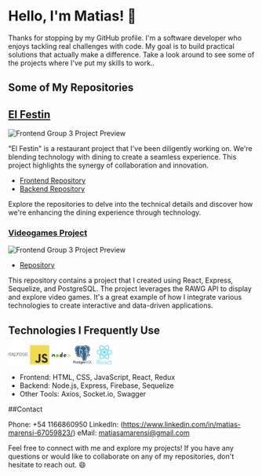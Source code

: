 # Hello, I'm Matias! 👋

Thanks for stopping by my GitHub profile. I'm a software developer who enjoys tackling real challenges with code. My goal is to build practical solutions that actually make a difference. Take a look around to see some of the projects where I've put my skills to work..

## Some of My Repositories

## [El Festin](https://pf-front-end-grupo3.vercel.app/)

![Frontend Group 3 Project Preview](https://res.cloudinary.com/dnovzb4ys/image/upload/v1692457583/elfestin_2_m5aytd.jpg)

"El Festin" is a restaurant project that I've been diligently working on. We're blending technology with dining to create a seamless experience. This project highlights the synergy of collaboration and innovation.

- [Frontend Repository](https://github.com/tatoclemente/PF-Front-End-Grupo3.git)
- [Backend Repository](https://github.com/marcosgallardi/PF-Server.git)

Explore the repositories to delve into the technical details and discover how we're enhancing the dining experience through technology.

### [Videogames Project](https://video-games-git-main-matiasmarensi.vercel.app/)
![Frontend Group 3 Project Preview](https://res.cloudinary.com/dnovzb4ys/image/upload/v1692457583/videogames2_ldn6cy.jpg)

- [Repository](https://github.com/Matiasmarensi/VideoGames)
  
This repository contains a project that I created using React, Express, Sequelize, and PostgreSQL. The project leverages the RAWG API to display and explore video games. It's a great example of how I integrate various technologies to create interactive and data-driven applications.

## Technologies I Frequently Use
  <a href="https://expressjs.com" target="_blank" rel="noreferrer"><img src="https://raw.githubusercontent.com/devicons/devicon/master/icons/express/express-original-wordmark.svg" alt="express" width="40" height="40"/></a>
  <a href="https://developer.mozilla.org/en-US/docs/Web/JavaScript" target="_blank" rel="noreferrer"><img src="https://raw.githubusercontent.com/devicons/devicon/master/icons/javascript/javascript-original.svg" alt="javascript" width="40" height="40"/></a>
  <a href="https://nodejs.org" target="_blank" rel="noreferrer"><img src="https://raw.githubusercontent.com/devicons/devicon/master/icons/nodejs/nodejs-original-wordmark.svg" alt="nodejs" width="40" height="40"/></a>
  <a href="https://www.postgresql.org" target="_blank" rel="noreferrer"><img src="https://raw.githubusercontent.com/devicons/devicon/master/icons/postgresql/postgresql-original-wordmark.svg" alt="postgresql" width="40" height="40"/></a>
  <a href="https://reactjs.org/" target="_blank" rel="noreferrer"><img src="https://raw.githubusercontent.com/devicons/devicon/master/icons/react/react-original-wordmark.svg" alt="react" width="40" height="40"/></a>

- Frontend: HTML, CSS, JavaScript, React, Redux
- Backend: Node.js, Express, Firebase, Sequelize
- Other Tools: Axios, Socket.io, Swagger

##Contact

Phone: +54 1166860950
LinkedIn: (https://www.linkedin.com/in/matias-marensi-67059823/)
eMail: matiasamarensi@gmail.com

Feel free to connect with me and explore my projects! If you have any questions or would like to collaborate on any of my repositories, don't hesitate to reach out. 😄


